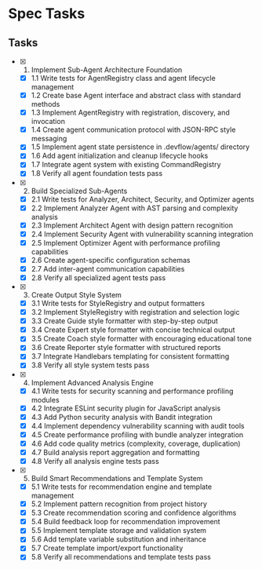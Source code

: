 # Spec Tasks

## Tasks

- [x] 1. Implement Sub-Agent Architecture Foundation
  - [x] 1.1 Write tests for AgentRegistry class and agent lifecycle management
  - [x] 1.2 Create base Agent interface and abstract class with standard methods
  - [x] 1.3 Implement AgentRegistry with registration, discovery, and invocation
  - [x] 1.4 Create agent communication protocol with JSON-RPC style messaging
  - [x] 1.5 Implement agent state persistence in .devflow/agents/ directory
  - [x] 1.6 Add agent initialization and cleanup lifecycle hooks
  - [x] 1.7 Integrate agent system with existing CommandRegistry
  - [x] 1.8 Verify all agent foundation tests pass

- [x] 2. Build Specialized Sub-Agents
  - [x] 2.1 Write tests for Analyzer, Architect, Security, and Optimizer agents
  - [x] 2.2 Implement Analyzer Agent with AST parsing and complexity analysis
  - [x] 2.3 Implement Architect Agent with design pattern recognition
  - [x] 2.4 Implement Security Agent with vulnerability scanning integration
  - [x] 2.5 Implement Optimizer Agent with performance profiling capabilities
  - [x] 2.6 Create agent-specific configuration schemas
  - [x] 2.7 Add inter-agent communication capabilities
  - [x] 2.8 Verify all specialized agent tests pass

- [x] 3. Create Output Style System
  - [x] 3.1 Write tests for StyleRegistry and output formatters
  - [x] 3.2 Implement StyleRegistry with registration and selection logic
  - [x] 3.3 Create Guide style formatter with step-by-step output
  - [x] 3.4 Create Expert style formatter with concise technical output
  - [x] 3.5 Create Coach style formatter with encouraging educational tone
  - [x] 3.6 Create Reporter style formatter with structured reports
  - [x] 3.7 Integrate Handlebars templating for consistent formatting
  - [x] 3.8 Verify all style system tests pass

- [x] 4. Implement Advanced Analysis Engine
  - [x] 4.1 Write tests for security scanning and performance profiling modules
  - [x] 4.2 Integrate ESLint security plugin for JavaScript analysis
  - [x] 4.3 Add Python security analysis with Bandit integration
  - [x] 4.4 Implement dependency vulnerability scanning with audit tools
  - [x] 4.5 Create performance profiling with bundle analyzer integration
  - [x] 4.6 Add code quality metrics (complexity, coverage, duplication)
  - [x] 4.7 Build analysis report aggregation and formatting
  - [x] 4.8 Verify all analysis engine tests pass

- [x] 5. Build Smart Recommendations and Template System
  - [x] 5.1 Write tests for recommendation engine and template management
  - [x] 5.2 Implement pattern recognition from project history
  - [x] 5.3 Create recommendation scoring and confidence algorithms
  - [x] 5.4 Build feedback loop for recommendation improvement
  - [x] 5.5 Implement template storage and validation system
  - [x] 5.6 Add template variable substitution and inheritance
  - [x] 5.7 Create template import/export functionality
  - [x] 5.8 Verify all recommendations and template tests pass
